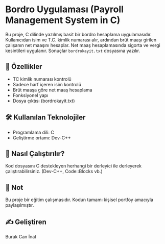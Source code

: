 # Bordro Uygulaması (Payroll Management System in C)

Bu proje, C dilinde yazılmış basit bir bordro hesaplama uygulamasıdır. Kullanıcıdan isim ve T.C. kimlik numarası alır, ardından brüt maaşı girilen çalışanın net maaşını hesaplar. Net maaş hesaplamasında sigorta ve vergi kesintileri uygulanır. Sonuçlar `bordrokayit.txt` dosyasına yazılır.

## 🧩 Özellikler

- TC kimlik numarası kontrolü
- Sadece harf içeren isim kontrolü
- Brüt maaşa göre net maaş hesaplama
- Fonksiyonel yapı
- Dosya çıktısı (bordrokayit.txt)

## 🛠️ Kullanılan Teknolojiler

- Programlama dili: C
- Geliştirme ortamı: Dev-C++

## 📂 Nasıl Çalıştırılır?

Kod dosyasını C destekleyen herhangi bir derleyici ile derleyerek çalıştırabilirsiniz. (Dev-C++, Code::Blocks vb.)

## 🧠 Not

Bu proje bir eğitim çalışmasıdır. Kodun tamamı kişisel portföy amacıyla paylaşılmıştır.

## ✍️ Geliştiren

Burak Can İnal

